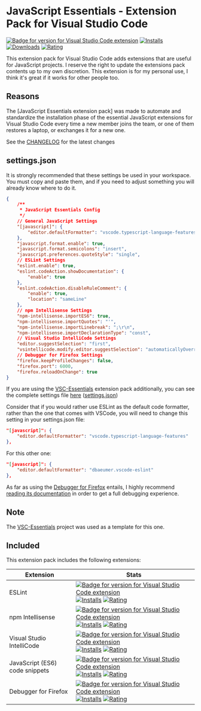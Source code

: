 # JavaScript Essentials - Extension Pack for Visual Studio Code

[![Badge for version for Visual Studio Code extension](https://flat.badgen.net/vs-marketplace/v/Gydunhn.javascript-essentials?icon=visualstudio&color=blue)](https://marketplace.visualstudio.com/items?itemName=Gydunhn.javascript-essentials) [![Installs](https://flat.badgen.net/vs-marketplace/i/Gydunhn.javascript-essentials?color=blue)](https://marketplace.visualstudio.com/items?itemName=Gydunhn.javascript-essentials) [![Downloads](https://flat.badgen.net/vs-marketplace/d/Gydunhn.javascript-essentials?color=blue)](https://marketplace.visualstudio.com/items?itemName=Gydunhn.javascript-essentials) [![Rating](https://flat.badgen.net/vs-marketplace/rating/Gydunhn.javascript-essentials?color=blue)](https://marketplace.visualstudio.com/items?itemName=Gydunhn.javascript-essentials)

This extension pack for Visual Studio Code adds extensions that are useful for JavaScript projects. I reserve the right to update the extensions pack contents up to my own discretion. This extension is for my personal use, I think it's great if it works for other people too.

## Reasons

The [JavaScript Essentials extension pack] was made to automate and standardize the installation phase of the essential JavaScript extensions for Visual Studio Code every time a new member joins the team, or one of them restores a laptop, or exchanges it for a new one.

See the [CHANGELOG](CHANGELOG.md) for the latest changes

## **settings.json**

It is strongly recommended that these settings be used in your workspace. You must copy and paste them, and if you need to adjust something you will already know where to do it.

``` json
{
    /**
     * JavaScript Essentials Config
     */
    // General JavaScript Settings
    "[javascript]": {
        "editor.defaultFormatter": "vscode.typescript-language-features"
    },
    "javascript.format.enable": true,
    "javascript.format.semicolons": "insert",
    "javascript.preferences.quoteStyle": "single",
    // ESLint Settings
    "eslint.enable": true,
    "eslint.codeAction.showDocumentation": {
        "enable": true
    },
    "eslint.codeAction.disableRuleComment": {
        "enable": true,
        "location": "sameLine"
    },
    // npm Intellisense Settings
    "npm-intellisense.importES6": true,
    "npm-intellisense.importQuotes": "'",
    "npm-intellisense.importLinebreak": ";\r\n",
    "npm-intellisense.importDeclarationType": "const",
    // Visual Studio IntelliCode Settings
    "editor.suggestSelection": "first",
    "vsintellicode.modify.editor.suggestSelection": "automaticallyOverrodeDefaultValue",
    // Debugger for Firefox Settings
    "firefox.keepProfileChanges": false,
    "firefox.port": 6000,
    "firefox.reloadOnChange": true
}
```

If you are using the [VSC-Essentials] extension pack additionally, you can see the complete settings file [here] ([settings.json])

Consider that if you would rather use ESLint as the default code formatter, rather than the one that comes with VSCode, you will need to change this setting in your settings.json file:

``` json
"[javascript]": {
    "editor.defaultFormatter": "vscode.typescript-language-features"
},
```

For this other one:

``` json
"[javascript]": {
    "editor.defaultFormatter": "dbaeumer.vscode-eslint"
},
```

As far as using the [Debugger for Firefox] entails, I highly recommend [reading its documentation] in order to get a full debugging experience.

## Note

The [VSC-Essentials] project was used as a template for this one.

## Included

This extension pack includes the following extensions:

| Extension                      | Stats                                                                                                                                                                                                                                                                                                                                                                                                                                                                                                                                                                                                                                                                                                    |
| ------------------------------ | -------------------------------------------------------------------------------------------------------------------------------------------------------------------------------------------------------------------------------------------------------------------------------------------------------------------------------------------------------------------------------------------------------------------------------------------------------------------------------------------------------------------------------------------------------------------------------------------------------------------------------------------------------------------------------------------------------- |
| ESLint                         | [![Badge for version for Visual Studio Code extension](https://flat.badgen.net/vs-marketplace/v/dbaeumer.vscode-eslint?icon=visualstudio&color=blue)](https://marketplace.visualstudio.com/items?itemName=dbaeumer.vscode-eslint) [![Installs](https://flat.badgen.net/vs-marketplace/i/dbaeumer.vscode-eslint?color=blue)](https://marketplace.visualstudio.com/items?itemName=dbaeumer.vscode-eslint) [![Rating](https://flat.badgen.net/vs-marketplace/rating/dbaeumer.vscode-eslint?color=blue)](https://marketplace.visualstudio.com/items?itemName=dbaeumer.vscode-eslint)                                                                                                                         |
| npm Intellisense               | [![Badge for version for Visual Studio Code extension](https://flat.badgen.net/vs-marketplace/v/christian-kohler.npm-intellisense?icon=visualstudio&color=blue)](https://marketplace.visualstudio.com/items?itemName=christian-kohler.npm-intellisense) [![Installs](https://flat.badgen.net/vs-marketplace/i/christian-kohler.npm-intellisense?color=blue)](https://marketplace.visualstudio.com/items?itemName=christian-kohler.npm-intellisense) [![Rating](https://flat.badgen.net/vs-marketplace/rating/christian-kohler.npm-intellisense?color=blue)](https://marketplace.visualstudio.com/items?itemName=christian-kohler.npm-intellisense)                                                       |
| Visual Studio IntelliCode      | [![Badge for version for Visual Studio Code extension](https://flat.badgen.net/vs-marketplace/v/VisualStudioExptTeam.vscodeintellicode?icon=visualstudio&color=blue)](https://marketplace.visualstudio.com/items?itemName=VisualStudioExptTeam.vscodeintellicode) [![Installs](https://flat.badgen.net/vs-marketplace/i/VisualStudioExptTeam.vscodeintellicode?color=blue)](https://marketplace.visualstudio.com/items?itemName=VisualStudioExptTeam.vscodeintellicode) [![Rating](https://flat.badgen.net/vs-marketplace/rating/VisualStudioExptTeam.vscodeintellicode?color=blue)](https://marketplace.visualstudio.com/items?itemName=VisualStudioExptTeam.vscodeintellicode)                         |
| JavaScript (ES6) code snippets | [![Badge for version for Visual Studio Code extension](https://flat.badgen.net/vs-marketplace/v/xabikos.JavaScriptSnippets?icon=visualstudio&color=blue)](https://marketplace.visualstudio.com/items?itemName=xabikos.JavaScriptSnippets) [![Installs](https://flat.badgen.net/vs-marketplace/i/xabikos.JavaScriptSnippets?color=blue)](https://marketplace.visualstudio.com/items?itemName=xabikos.JavaScriptSnippets) [![Rating](https://flat.badgen.net/vs-marketplace/rating/xabikos.JavaScriptSnippets?color=blue)](https://marketplace.visualstudio.com/items?itemName=xabikos.JavaScriptSnippets)                                                                                                 |
| Debugger for Firefox           | [![Badge for version for Visual Studio Code extension](https://flat.badgen.net/vs-marketplace/v/firefox-devtools.vscode-firefox-debug?icon=visualstudio&color=blue)](https://marketplace.visualstudio.com/items?itemName=firefox-devtools.vscode-firefox-debug) [![Installs](https://flat.badgen.net/vs-marketplace/i/firefox-devtools.vscode-firefox-debug?color=blue)](https://marketplace.visualstudio.com/items?itemName=firefox-devtools.vscode-firefox-debug) [![Rating](https://flat.badgen.net/vs-marketplace/rating/firefox-devtools.vscode-firefox-debug?color=blue)](https://marketplace.visualstudio.com/items?itemName=firefox-devtools.vscode-firefox-debug)                               |

[VSC-Essentials]: https://github.com/Gydunhn/VSC-Essentials
[here]: /.vscode/settings.json
[settings.json]: /.vscode/settings.json
[Debugger for Firefox]: https://marketplace.visualstudio.com/items?itemName=firefox-devtools.vscode-firefox-debug
[reading its documentation]: https://github.com/firefox-devtools/vscode-firefox-debug